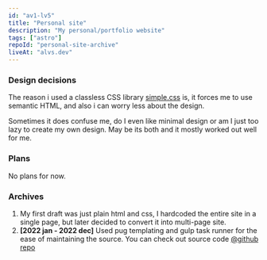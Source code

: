```yaml
---
id: "av1-lv5"
title: "Personal site"
description: "My personal/portfolio website"
tags: ["astro"]
repoId: "personal-site-archive"
liveAt: "alvs.dev"
---
```


### Design decisions

The reason i used a classless CSS library [simple.css](https://simplecss.org/) is, it forces me to use semantic HTML, and also i can worry less about the design.

Sometimes it does confuse me, do I even like minimal design or am I just too lazy to create my own design. May be its both and it mostly worked out well for me.

### Plans

No plans for now.

### Archives

1. My first draft was just plain html and css, I hardcoded the entire site in a single page, but later decided to convert it into multi-page site.
2. **[2022 jan - 2022 dec]** Used pug templating and gulp task runner for the ease of maintaining the source. You can check out source code [@github repo](https://github.com/Av1-Lv5/personal-site-archive/tree/main/0)
